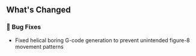 ## What's Changed

### 🐛 Bug Fixes
- Fixed helical boring G-code generation to prevent unintended figure-8 movement patterns
